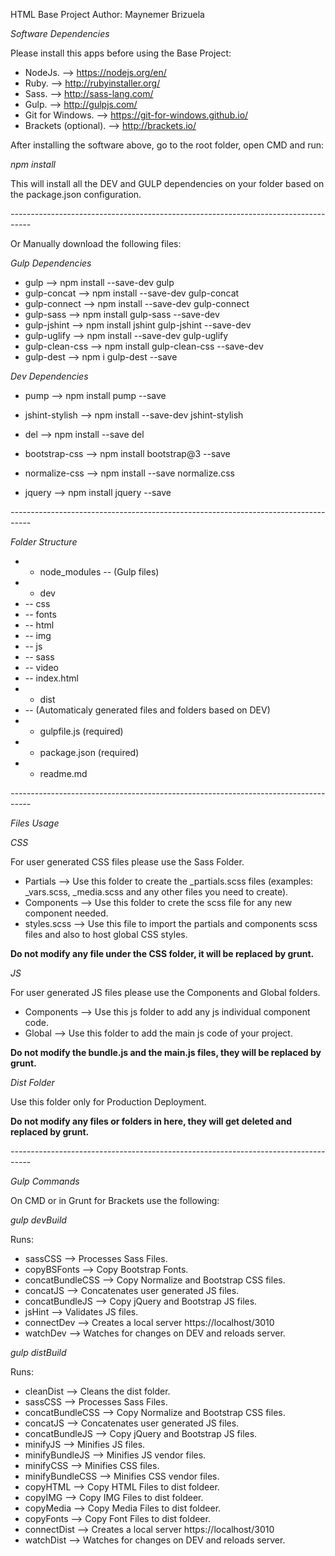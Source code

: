 HTML Base Project
Author: Maynemer Brizuela

*Software Dependencies*

Please install this apps before using the Base Project:

- NodeJs. --> https://nodejs.org/en/
- Ruby. --> http://rubyinstaller.org/
- Sass. --> http://sass-lang.com/ 
- Gulp. --> http://gulpjs.com/
- Git for Windows. --> https://git-for-windows.github.io/
- Brackets (optional). --> http://brackets.io/

After installing the software above, go to the root folder, open CMD and run:

*npm install*

This will install all the DEV and GULP dependencies on your folder based on the package.json configuration.

*-----------------------------------------------------------------------------------*

Or Manually download the following files:

*Gulp Dependencies*

- gulp --> npm install --save-dev gulp
- gulp-concat --> npm install --save-dev gulp-concat
- gulp-connect --> npm install --save-dev gulp-connect
- gulp-sass --> npm install gulp-sass --save-dev
- gulp-jshint --> npm install jshint gulp-jshint --save-dev
- gulp-uglify --> npm install --save-dev gulp-uglify
- gulp-clean-css --> npm install gulp-clean-css --save-dev
- gulp-dest --> npm i gulp-dest --save

*Dev Dependencies*

- pump --> npm install pump --save
- jshint-stylish --> npm install --save-dev jshint-stylish
- del --> npm install --save del

- bootstrap-css --> npm install bootstrap@3 --save
- normalize-css --> npm install --save normalize.css
- jquery --> npm install jquery --save

*-----------------------------------------------------------------------------------*

*Folder Structure*
 
- + node_modules
  -- (Gulp files)  
- + dev
-   -- css  
-  -- fonts  
-  -- html  
-  -- img  
-  -- js  
-  -- sass  
-  -- video  
-  -- index.html  
- + dist
-  -- (Automaticaly generated files and folders based on DEV)
- + gulpfile.js (required)
- + package.json (required)
- + readme.md

*-----------------------------------------------------------------------------------*

*Files Usage*

*CSS*

For user generated CSS files please use the Sass Folder.

- Partials --> Use this folder to create the _partials.scss files (examples: _vars.scss, _media.scss and any other files you need to create).
- Components --> Use this folder to crete the scss file for any new component needed.
- styles.scss --> Use this file to import the partials and components scss files and also to host global CSS styles.

********Do not modify any file under the CSS folder, it will be replaced by grunt.********

*JS*

For user generated JS files please use the Components and Global folders.

- Components --> Use this js folder to add any js individual component code.
- Global --> Use this folder to add the main js code of your project.

********Do not modify the bundle.js and the main.js files, they will be replaced by grunt.********

*Dist Folder*

Use this folder only for Production Deployment.

********Do not modify any files or folders in here, they will get deleted and  replaced by grunt.********

*-----------------------------------------------------------------------------------*

*Gulp Commands*

On CMD or in Grunt for Brackets use the following:

*gulp devBuild*

Runs: 

- sassCSS --> Processes Sass Files.
- copyBSFonts --> Copy Bootstrap Fonts.
- concatBundleCSS --> Copy Normalize and Bootstrap CSS files.
- concatJS --> Concatenates user generated JS files.
- concatBundleJS --> Copy jQuery and Bootstrap JS files.
- jsHint --> Validates JS files.
- connectDev --> Creates a local server https://localhost/3010
- watchDev --> Watches for changes on DEV and reloads server.

*gulp distBuild*

Runs:

- cleanDist --> Cleans the dist folder.
- sassCSS --> Processes Sass Files.
- concatBundleCSS --> Copy Normalize and Bootstrap CSS files.
- concatJS --> Concatenates user generated JS files.
- concatBundleJS --> Copy jQuery and Bootstrap JS files.
- minifyJS --> Minifies JS files.
- minifyBundleJS --> Minifies JS vendor files.
- minifyCSS --> Minifies CSS files.
- minifyBundleCSS --> Minifies CSS vendor files.
- copyHTML --> Copy HTML Files to dist foldeer.
- copyIMG --> Copy IMG Files to dist foldeer.
- copyMedia --> Copy Media Files to dist foldeer.
- copyFonts --> Copy Font Files to dist foldeer.
- connectDist --> Creates a local server https://localhost/3010
- watchDist --> Watches for changes on DEV and reloads server.
